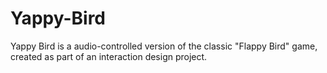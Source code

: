 # Yappy-Bird
Yappy Bird is a audio-controlled version of the classic "Flappy Bird" game, created as part of an interaction design project.
